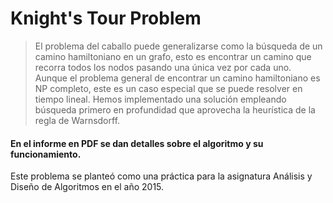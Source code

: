 # Knight's Tour Problem

>El problema del caballo puede generalizarse como la búsqueda de un camino hamiltoniano en un grafo, 
>esto es encontrar un camino que recorra todos los nodos pasando una única vez por cada uno. 
>Aunque el problema general de encontrar un camino hamiltoniano es NP completo, este es un caso especial que se puede resolver en tiempo lineal.
Hemos implementado una solución empleando búsqueda primero en profundidad que aprovecha la heurística de la regla de Warnsdorff.

#### En el informe en PDF se dan detalles sobre el algoritmo y su funcionamiento. 

Este problema se planteó como una práctica para la asignatura Análisis y Diseño de Algoritmos en el año 2015.
